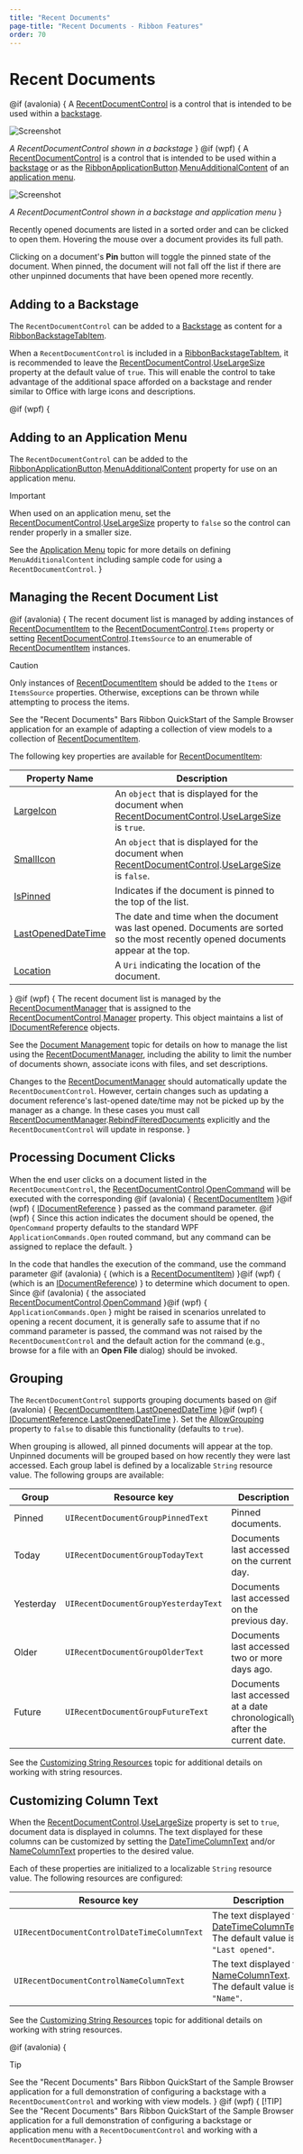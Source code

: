 ```yaml
---
title: "Recent Documents"
page-title: "Recent Documents - Ribbon Features"
order: 70
---
```

# Recent Documents

@if (avalonia) {
A [RecentDocumentControl](xref:@ActiproUIRoot.Controls.Bars.RecentDocumentControl) is a control that is intended to be used within a [backstage](backstage.md).

![Screenshot](../images/recent-documents.png)

*A RecentDocumentControl shown in a backstage*
}
@if (wpf) {
A [RecentDocumentControl](xref:@ActiproUIRoot.Controls.Bars.RecentDocumentControl) is a control that is intended to be used within a [backstage](backstage.md) or as the [RibbonApplicationButton](xref:@ActiproUIRoot.Controls.Bars.RibbonApplicationButton).[MenuAdditionalContent](xref:@ActiproUIRoot.Controls.Bars.RibbonApplicationButton.MenuAdditionalContent) of an [application menu](application-menu.md).

![Screenshot](../images/recent-documents.png)

*A RecentDocumentControl shown in a backstage and application menu*
}

Recently opened documents are listed in a sorted order and can be clicked to open them.  Hovering the mouse over a document provides its full path.

Clicking on a document's **Pin** button will toggle the pinned state of the document.  When pinned, the document will not fall off the list if there are other unpinned documents that have been opened more recently.

## Adding to a Backstage

The `RecentDocumentControl` can be added to a [Backstage](backstage.md) as content for a [RibbonBackstageTabItem](xref:@ActiproUIRoot.Controls.Bars.RibbonBackstageTabItem).

When a `RecentDocumentControl` is included in a [RibbonBackstageTabItem](xref:@ActiproUIRoot.Controls.Bars.RibbonBackstageTabItem), it is recommended to leave the [RecentDocumentControl](xref:@ActiproUIRoot.Controls.Bars.RecentDocumentControl).[UseLargeSize](xref:@ActiproUIRoot.Controls.Bars.RecentDocumentControl.UseLargeSize) property at the default value of `true`.  This will enable the control to take advantage of the additional space afforded on a backstage and render similar to Office with large icons and descriptions.

@if (wpf) {
## Adding to an Application Menu

The `RecentDocumentControl` can be added to the [RibbonApplicationButton](xref:@ActiproUIRoot.Controls.Bars.RibbonApplicationButton).[MenuAdditionalContent](xref:@ActiproUIRoot.Controls.Bars.RibbonApplicationButton.MenuAdditionalContent) property for use on an application menu.

> [!IMPORTANT]
> When used on an application menu, set the [RecentDocumentControl](xref:@ActiproUIRoot.Controls.Bars.RecentDocumentControl).[UseLargeSize](xref:@ActiproUIRoot.Controls.Bars.RecentDocumentControl.UseLargeSize) property to `false` so the control can render properly in a smaller size.

See the [Application Menu](application-menu.md) topic for more details on defining `MenuAdditionalContent` including sample code for using a `RecentDocumentControl`.
}

## Managing the Recent Document List

@if (avalonia) {
The recent document list is managed by adding instances of [RecentDocumentItem](xref:@ActiproUIRoot.Controls.Bars.RecentDocumentItem) to the [RecentDocumentControl](xref:@ActiproUIRoot.Controls.Bars.RecentDocumentControl).`Items` property or setting [RecentDocumentControl](xref:@ActiproUIRoot.Controls.Bars.RecentDocumentControl).`ItemsSource` to an enumerable of [RecentDocumentItem](xref:@ActiproUIRoot.Controls.Bars.RecentDocumentItem) instances.

> [!CAUTION]
> Only instances of [RecentDocumentItem](xref:@ActiproUIRoot.Controls.Bars.RecentDocumentItem) should be added to the `Items` or `ItemsSource` properties. Otherwise, exceptions can be thrown while attempting to process the items.
>
> See the "Recent Documents" Bars Ribbon QuickStart of the Sample Browser application for an example of adapting a collection of view models to a collection of [RecentDocumentItem](xref:@ActiproUIRoot.Controls.Bars.RecentDocumentItem).

The following key properties are available for [RecentDocumentItem](xref:@ActiproUIRoot.Controls.Bars.RecentDocumentItem):

|Property Name|Description|
|-----|-----|
| [LargeIcon](xref:@ActiproUIRoot.Controls.Bars.RecentDocumentItem.LargeIcon) | An `object` that is displayed for the document when [RecentDocumentControl](xref:@ActiproUIRoot.Controls.Bars.RecentDocumentControl).[UseLargeSize](xref:@ActiproUIRoot.Controls.Bars.RecentDocumentControl.UseLargeSize) is `true`. |
| [SmallIcon](xref:@ActiproUIRoot.Controls.Bars.RecentDocumentItem.SmallIcon) | An `object` that is displayed for the document when [RecentDocumentControl](xref:@ActiproUIRoot.Controls.Bars.RecentDocumentControl).[UseLargeSize](xref:@ActiproUIRoot.Controls.Bars.RecentDocumentControl.UseLargeSize) is `false`. |
| [IsPinned](xref:@ActiproUIRoot.Controls.Bars.RecentDocumentItem.IsPinned) | Indicates if the document is pinned to the top of the list. |
| [LastOpenedDateTime](xref:@ActiproUIRoot.Controls.Bars.RecentDocumentItem.LastOpenedDateTime) | The date and time when the document was last opened.  Documents are sorted so the most recently opened documents appear at the top. |
| [Location](xref:@ActiproUIRoot.Controls.Bars.RecentDocumentItem.Location) | A `Uri` indicating the location of the document. |

}
@if (wpf) {
The recent document list is managed by the [RecentDocumentManager](xref:@ActiproUIRoot.DocumentManagement.RecentDocumentManager) that is assigned to the [RecentDocumentControl](xref:@ActiproUIRoot.Controls.Bars.RecentDocumentControl).[Manager](xref:@ActiproUIRoot.Controls.Bars.RecentDocumentControl.Manager) property.  This object maintains a list of [IDocumentReference](xref:@ActiproUIRoot.DocumentManagement.IDocumentReference) objects.

See the [Document Management](../../shared/windows-document-management.md) topic for details on how to manage the list using the [RecentDocumentManager](xref:@ActiproUIRoot.DocumentManagement.RecentDocumentManager), including the ability to limit the number of documents shown, associate icons with files, and set descriptions.

Changes to the [RecentDocumentManager](xref:@ActiproUIRoot.DocumentManagement.RecentDocumentManager) should automatically update the `RecentDocumentControl`.  However, certain changes such as updating a document reference's last-opened date/time may not be picked up by the manager as a change.  In these cases you must call [RecentDocumentManager](xref:@ActiproUIRoot.DocumentManagement.RecentDocumentManager).[RebindFilteredDocuments](xref:@ActiproUIRoot.DocumentManagement.RecentDocumentManager.RebindFilteredDocuments*) explicitly and the `RecentDocumentControl` will update in response.
}

## Processing Document Clicks

When the end user clicks on a document listed in the `RecentDocumentControl`, the [RecentDocumentControl](xref:@ActiproUIRoot.Controls.Bars.RecentDocumentControl).[OpenCommand](xref:@ActiproUIRoot.Controls.Bars.RecentDocumentControl.OpenCommand) will be executed with the corresponding @if (avalonia) { [RecentDocumentItem](xref:@ActiproUIRoot.Controls.Bars.RecentDocumentItem) }@if (wpf) { [IDocumentReference](xref:@ActiproUIRoot.DocumentManagement.IDocumentReference) } passed as the command parameter.  @if (wpf) { Since this action indicates the document should be opened, the `OpenCommand` property defaults to the standard WPF `ApplicationCommands.Open` routed command, but any command can be assigned to replace the default. }

In the code that handles the execution of the command, use the command parameter @if (avalonia) { (which is a [RecentDocumentItem](xref:@ActiproUIRoot.Controls.Bars.RecentDocumentItem)) }@if (wpf) { (which is an [IDocumentReference](xref:@ActiproUIRoot.DocumentManagement.IDocumentReference)) } to determine which document to open.  Since @if (avalonia) { the associated [RecentDocumentControl](xref:@ActiproUIRoot.Controls.Bars.RecentDocumentControl).[OpenCommand](xref:@ActiproUIRoot.Controls.Bars.RecentDocumentControl.OpenCommand) }@if (wpf) { `ApplicationCommands.Open` } might be raised in scenarios unrelated to opening a recent document, it is generally safe to assume that if no command parameter is passed, the command was not raised by the `RecentDocumentControl` and the default action for the command (e.g., browse for a file with an **Open File** dialog) should be invoked.

## Grouping

The `RecentDocumentControl` supports grouping documents based on @if (avalonia) { [RecentDocumentItem](xref:@ActiproUIRoot.Controls.Bars.RecentDocumentItem).[LastOpenedDateTime](xref:@ActiproUIRoot.Controls.Bars.RecentDocumentItem.LastOpenedDateTime) }@if (wpf) { [IDocumentReference](xref:@ActiproUIRoot.DocumentManagement.IDocumentReference).[LastOpenedDateTime](xref:@ActiproUIRoot.DocumentManagement.IDocumentReference.LastOpenedDateTime) }.  Set the [AllowGrouping](xref:@ActiproUIRoot.Controls.Bars.RecentDocumentControl.AllowGrouping) property to `false` to disable this functionality (defaults to `true`).

When grouping is allowed, all pinned documents will appear at the top. Unpinned documents will be grouped based on how recently they were last accessed.  Each group label is defined by a localizable `String` resource value. The following groups are available:

| Group | Resource key | Description |
|-----|-----|-----|
| Pinned | `UIRecentDocumentGroupPinnedText` | Pinned documents. |
| Today | `UIRecentDocumentGroupTodayText` | Documents last accessed on the current day. |
| Yesterday | `UIRecentDocumentGroupYesterdayText` | Documents last accessed on the previous day. |
| Older | `UIRecentDocumentGroupOlderText` | Documents last accessed two or more days ago. |
| Future | `UIRecentDocumentGroupFutureText` | Documents last accessed at a date chronologically after the current date. |

See the [Customizing String Resources](../../customizing-string-resources.md) topic for additional details on working with string resources.

## Customizing Column Text

When the [RecentDocumentControl](xref:@ActiproUIRoot.Controls.Bars.RecentDocumentControl).[UseLargeSize](xref:@ActiproUIRoot.Controls.Bars.RecentDocumentControl.UseLargeSize) property is set to `true`, document data is displayed in columns. The text displayed for these columns can be customized by setting the [DateTimeColumnText](xref:@ActiproUIRoot.Controls.Bars.RecentDocumentControl.DateTimeColumnText) and/or [NameColumnText](xref:@ActiproUIRoot.Controls.Bars.RecentDocumentControl.NameColumnText) properties to the desired value.

Each of these properties are initialized to a localizable `String` resource value. The following resources are configured:

| Resource key | Description |
|-----|-----|
| `UIRecentDocumentControlDateTimeColumnText` | The text displayed for [DateTimeColumnText](xref:@ActiproUIRoot.Controls.Bars.RecentDocumentControl.DateTimeColumnText). The default value is `"Last opened"`. |
| `UIRecentDocumentControlNameColumnText` | The text displayed for [NameColumnText](xref:@ActiproUIRoot.Controls.Bars.RecentDocumentControl.NameColumnText). The default value is `"Name"`. |


See the [Customizing String Resources](../../customizing-string-resources.md) topic for additional details on working with string resources.

@if (avalonia) {
> [!TIP]
> See the "Recent Documents" Bars Ribbon QuickStart of the Sample Browser application for a full demonstration of configuring a backstage with a `RecentDocumentControl` and working with view models.
}
@if (wpf) {
> [!TIP]
> See the "Recent Documents" Bars Ribbon QuickStart of the Sample Browser application for a full demonstration of configuring a backstage or application menu with a `RecentDocumentControl` and working with a `RecentDocumentManager`.
}